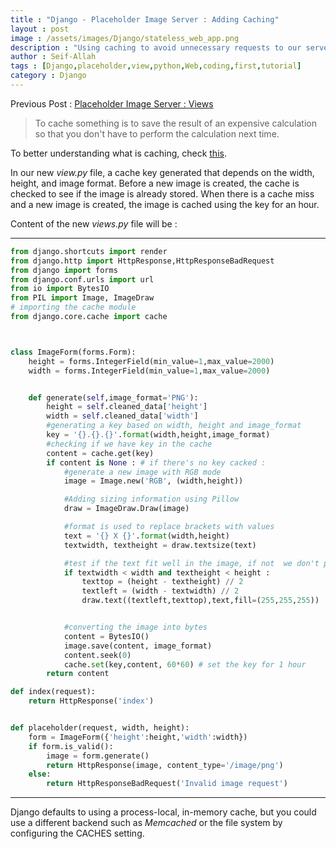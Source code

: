 ```yaml
---
title : "Django - Placeholder Image Server : Adding Caching"
layout : post
image : /assets/images/Django/stateless_web_app.png
description : "Using caching to avoid unnecessary requests to our server."  
author : Seif-Allah
tags : [Django,placeholder,view,python,Web,coding,first,tutorial]
category : Django
---
```

Previous Post : [Placeholder Image Server : Views](/django/2020/11/12/Placeholder-Image-Server-Views.html)

>To cache something is to save the result of an expensive calculation so that you don't have to perform the calculation next time.

To better understanding what is caching, check [this](https://docs.djangoproject.com/en/3.1/topics/cache/).

In our new *view.py* file, a cache key generated that depends on the width, height, and image format. Before a new image is created, the cache is checked to see if the image is already stored.
When there is a cache miss and a new image is created, the image is cached using the key for an hour.


Content of the new *views.py* file will be :
- - -
```python
from django.shortcuts import render
from django.http import HttpResponse,HttpResponseBadRequest
from django import forms
from django.conf.urls import url
from io import BytesIO
from PIL import Image, ImageDraw
# importing the cache module
from django.core.cache import cache



class ImageForm(forms.Form):
    height = forms.IntegerField(min_value=1,max_value=2000)
    width = forms.IntegerField(min_value=1,max_value=2000)


    def generate(self,image_format='PNG'):
        height = self.cleaned_data['height']
        width = self.cleaned_data['width']
        #generating a key based on width, height and image_format
        key = '{}.{}.{}'.format(width,height,image_format)
        #checking if we have key in the cache
        content = cache.get(key)
        if content is None : # if there's no key cacked :
            #generate a new image with RGB mode
            image = Image.new('RGB', (width,height))   

            #Adding sizing information using Pillow     
            draw = ImageDraw.Draw(image)

            #format is used to replace brackets with values
            text = '{} X {}'.format(width,height)
            textwidth, textheight = draw.textsize(text)

            #test if the text fit well in the image, if not  we don't print it
            if textwidth < width and textheight < height :
                texttop = (height - textheight) // 2
                textleft = (width - textwidth) // 2
                draw.text((textleft,texttop),text,fill=(255,255,255))


            #converting the image into bytes
            content = BytesIO()
            image.save(content, image_format)
            content.seek(0)
            cache.set(key,content, 60*60) # set the key for 1 hour
        return content

def index(request):
    return HttpResponse('index')


def placeholder(request, width, height):
    form = ImageForm({'height':height,'width':width})
    if form.is_valid():
        image = form.generate()
        return HttpResponse(image, content_type='/image/png')  
    else:
        return HttpResponseBadRequest('Invalid image request')
```
- - -


Django defaults to using a process-local, in-memory cache, but you could use a different backend such as *Memcached* or the file system by configuring the CACHES setting.
